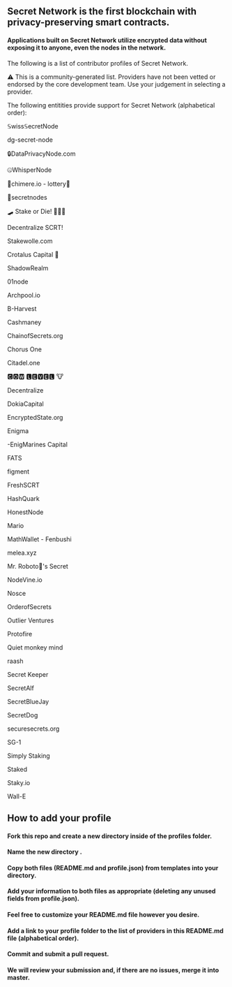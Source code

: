 ## Secret Network is the first blockchain with privacy-preserving smart contracts. 

#### Applications built on Secret Network utilize encrypted data without exposing it to anyone, even the nodes in the network.

The following is a list of contributor profiles of Secret Network.

⚠️ This is a community-generated list. Providers have not been vetted or endorsed by the core development team. Use your judgement in selecting a provider.

The following entitities provide support for Secret Network (alphabetical order):

𝕊wiss𝕊ecretNode

dg-secret-node

🔒DataPrivacyNode.com

🤐WhisperNode

🦁chimere.io - lottery🎰

🧩secretnodes

🛹 Stake or Die! 🐝🐝🐝

Decentralize SCRT!

Stakewolle.com

Crotalus Capital 🐍

ShadowRealm

01node

Archpool.io

B-Harvest

Cashmaney

ChainofSecrets.org

Chorus One

Citadel.one

🅲🅾🆆 🅻🅴🆅🅴🅻 🐮

Decentralize

DokiaCapital

EncryptedState.org

Enigma

-EnigMarines Capital

FATS

figment

FreshSCRT

HashQuark

HonestNode

Mario

MathWallet - Fenbushi

melea.xyz

Mr. Roboto🤖's Secret

NodeVine.io

Nosce

OrderofSecrets

Outlier Ventures

Protofire

Quiet monkey mind

raash

Secret Keeper

SecretAlf

SecretBlueJay

SecretDog

securesecrets.org

SG-1

Simply Staking

Staked

Staky.io

Wall-E

## How to add your profile

#### Fork this repo and create a new directory inside of the profiles folder.

#### Name the new directory <your-validator-name>.
  
#### Copy both files (README.md and profile.json) from templates into your directory.

#### Add your information to both files as appropriate (deleting any unused fields from profile.json).

#### Feel free to customize your README.md file however you desire.

#### Add a link to your profile folder to the list of providers in this README.md file (alphabetical order).

#### Commit and submit a pull request.

#### We will review your submission and, if there are no issues, merge it into master.
